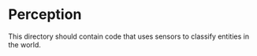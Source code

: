# Perception
This directory should contain code that uses sensors to classify entities in the world.


